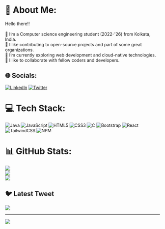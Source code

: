 # 💫 About Me:
Hello there!!<br><br>🔭 I’m a Computer science engineering student (2022-'26) from Kolkata, India.<br>🤝 I like contributing to open-source projects and part of some great organizations.<br>🌱 I’m currently exploring web development and cloud-native technologies.<br>💬 I like to collaborate with fellow coders and developers.<br>


## 🌐 Socials:
[![LinkedIn](https://img.shields.io/badge/LinkedIn-%230077B5.svg?logo=linkedin&logoColor=white)](https://linkedin.com/in/https://www.linkedin.com/in/kaushik--kundu/) [![Twitter](https://img.shields.io/badge/Twitter-%231DA1F2.svg?logo=Twitter&logoColor=white)](https://twitter.com/https://twitter.com/Kaushik_901) 

# 💻 Tech Stack:
![Java](https://img.shields.io/badge/java-%23ED8B00.svg?style=for-the-badge&logo=java&logoColor=white) ![JavaScript](https://img.shields.io/badge/javascript-%23323330.svg?style=for-the-badge&logo=javascript&logoColor=%23F7DF1E) ![HTML5](https://img.shields.io/badge/html5-%23E34F26.svg?style=for-the-badge&logo=html5&logoColor=white) ![CSS3](https://img.shields.io/badge/css3-%231572B6.svg?style=for-the-badge&logo=css3&logoColor=white) ![C](https://img.shields.io/badge/c-%2300599C.svg?style=for-the-badge&logo=c&logoColor=white) ![Bootstrap](https://img.shields.io/badge/bootstrap-%23563D7C.svg?style=for-the-badge&logo=bootstrap&logoColor=white) ![React](https://img.shields.io/badge/react-%2320232a.svg?style=for-the-badge&logo=react&logoColor=%2361DAFB) ![TailwindCSS](https://img.shields.io/badge/tailwindcss-%2338B2AC.svg?style=for-the-badge&logo=tailwind-css&logoColor=white) ![NPM](https://img.shields.io/badge/NPM-%23000000.svg?style=for-the-badge&logo=npm&logoColor=white)
# 📊 GitHub Stats:
![](https://github-readme-stats.vercel.app/api?username=KaushikKundu&theme=blue-green&hide_border=false&include_all_commits=true&count_private=true)<br/>
![](https://github-readme-streak-stats.herokuapp.com/?user=KaushikKundu&theme=blue-green&hide_border=false)<br/>
![](https://github-readme-stats.vercel.app/api/top-langs/?username=KaushikKundu&theme=blue-green&hide_border=false&include_all_commits=true&count_private=true&layout=compact)

## 🐦 Latest Tweet
[![](https://gtce.itsvg.in/api?username=https://twitter.com/Kaushik_901)](https://github.com/VishwaGauravIn/github-twitter-card-embed)

---
[![](https://visitcount.itsvg.in/api?id=KaushikKundu&icon=0&color=1)](https://visitcount.itsvg.in)

<!-- Proudly created with GPRM ( https://gprm.itsvg.in ) -->
